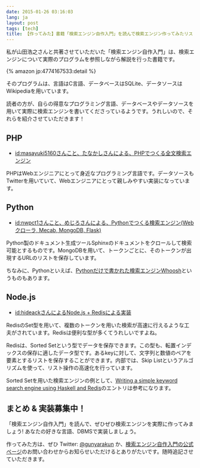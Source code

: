 ```yaml
---
date: 2015-01-26 03:16:03
lang: ja
layout: post
tags: [tech]
title: 【作ってみた】書籍「検索エンジン自作入門」を読んで検索エンジン作ってみたリスト
---
```

私が山田浩之さんと共著させていただいた「検索エンジン自作入門」は、検索エンジンについて実際のプログラムを参照しながら解説を行った書籍です。

{% amazon jp:4774167533:detail %}

そのプログラムは、言語はC言語、データベースはSQLite、データソースはWikipediaを用いています。

読者の方が、自らの得意なプログラミング言語、データベースやデータソースを用いて実際に検索エンジンを書いてくださっているようです。うれしいので、それらを紹介させていただきます！

## PHP

- [id:masayuki5160さんこと、たなかしさんによる、PHPでつくる全文検索エンジン](http://masayuki5160.hatenablog.com/entry/2014/11/16/181634)

PHPはWebエンジニアにとって身近なプログラミング言語です。データソースもTwitterを用いていて、Webエンジニアにとって親しみやすい実装になっています。

## Python

- [id:nwpct1さんこと、めじろさんによる、Pythonでつくる検索エンジン(Webクローラ, Mecab, MongoDB, Flask)](http://nwpct1.hatenablog.com/entry/python-search-engine)

Python製のドキュメント生成ツールSphinxのドキュメントをクロールして検索可能とするものです。MongoDBを用いて、トークンごとに、そのトークンが出現するURLのリストを保存しています。

ちなみに、Pythonといえば、[Pythonだけで書かれた検索エンジンWhoosh](https://bitbucket.org/mchaput/whoosh/wiki/Home)というものもあります。

## Node.js

- [id:hideackさんによるNode.js + Redisによる実装](http://hideack.hatenablog.com/entry/2015/01/01/141801)

RedisのSet型を用いて、複数のトークンを用いた検索が高速に行えるような工夫がされています。Redisは便利な型が多くてうれしいですよね。

Redisは、Sorted Setという型でデータを保存できます。この型も、転置インデックスの保存に適したデータ型です。あるkeyに対して、文字列と数値のペアを要素とするリストを保存することができます。内部では、Skip Listというアルゴリズムを使って、リスト操作の高速化を行っています。

Sorted Setを用いた検索エンジンの例として、[Writing a simple keyword search engine using Haskell and Redis](http://www.fatvat.co.uk/2011/06/writing-simple-keyword-search-engine.html)のエントリは参考になります。

## まとめ & 実装募集中！

「検索エンジン自作入門」を読んで、ぜひぜひ検索エンジンを実際に作ってみましょう! あなたの好きな言語、DBMSで実装しましょう。

作ってみた方は、ぜひ Twitter: [@gunyarakun](https://twitter.com/gunyarakun/) か、[検索エンジン自作入門の公式ページ](http://gihyo.jp/book/2014/978-4-7741-6753-4)のお問い合わせからお知らせいただけるとありがたいです。随時追記させていただきます。
